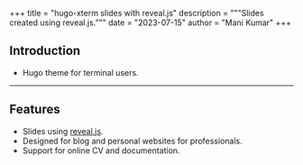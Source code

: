 +++
title = "hugo-xterm slides with reveal.js"
description = """Slides created using reveal.js."""
date = "2023-07-15"
author = "Mani Kumar"
+++

Introduction
------------

* Hugo theme for terminal users.

---

Features
--------

* Slides using [reveal.js][1].
* Designed for blog and personal websites for professionals.
* Support for online CV and documentation.

[1]: https://revealjs.com/
